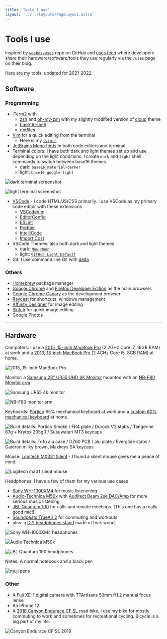 ```yaml
---
title: 'Tools I use'
layout: '../../layouts/PageLayout.astro'
---
```


# Tools I use

Inspired by [`wesbos/uses`](https://github.com/wesbos/awesome-uses) repo on GitHub
and [uses.tech](https://uses.tech)
where developers share their
hardware/software/tools they use regularly via the `/uses` page on their blog.

Here are my tools, updated for 2021-2022.

## Software

### Programming

- [iTerm2](https://www.iterm2.com/version3.html) with
  - [zsh](https://www.zsh.org/) and [oh-my-zsh](https://ohmyz.sh/) with my slightly modified version of [cloud](https://github.com/armno/dotfiles/blob/master/cloud-armno.zsh-theme) theme
  - [base16-shell](https://github.com/chriskempson/base16-shell)
  - [dotfiles ](https://github.com/armno/dotfiles)
- [Vim](https://www.vim.org/) for a quick editing from the terminal
  - Here is my [`.vimrc`](https://github.com/armno/dotfiles/blob/master/.vimrc).
- [JetBrains Mono fonts](https://www.jetbrains.com/lp/mono/) in both code editors and terminal.
- Terminal colors: I have both dark and light themes set up and use depending on the light conditions. I create `dark` and `light` shell commands to switch between base16 themes.
  - dark: `base16_material-darker`
  - light: `base16_google-light`

![dark terminal screenshot](images/uses/dark.png)

![light terminal screenshot](images/uses/light.png)

- [VSCode](https://code.visualstudio.com/) - I code HTML/JS/CSS primarily. I use VSCode as my primary code editor with these extensions
  - [VSCodeVim](https://github.com/VSCodeVim/Vim)
  - [EditorConfig](https://github.com/editorconfig/editorconfig-vscode)
  - [ESLint](https://github.com/Microsoft/vscode-eslint)
  - [Prettier](https://github.com/prettier/prettier-vscode)
  - [IntelliCode](https://github.com/MicrosoftDocs/intellicode)
  - [Import Cost](https://marketplace.visualstudio.com/items?itemName=wix.vscode-import-cost)
- VSCode Themes: also both dark and light themes
  - dark: [`New Moon`](https://taniarascia.github.io/new-moon/)
  - light: [`GitHub Light Default`](https://marketplace.visualstudio.com/items?itemName=GitHub.github-vscode-theme)
- Git: I use command line Git with [delta](https://github.com/dandavison/delta)

### Others

- [Homebrew](https://brew.sh/) package manager
- [Google Chrome](https://www.google.com/chrome/) and [Firefox Developer Edition](https://www.mozilla.org/en-US/firefox/developer/) as the main browsers
- [Google Chrome Canary](https://www.google.com/chrome/canary) as the development browser
- [Raycast](https://www.raycast.com/) for shortcuts, windows management
- [Affinity Designer](https://affinity.serif.com/en-us/) for image editing
- [Skitch](https://evernote.com/products/skitch) for quick image editing
- Google Photos

---

## Hardware

Computers: I use a [2015, 15-inch MacBook Pro](https://support.apple.com/kb/SP719?locale=en_US) (2.2GHz Core i7, 16GB RAM) at work
and a [2013, 13-inch MacBook Pro](https://support.apple.com/kb/sp691?locale=th_TH) (2.4GHz Core i5, 8GB RAM) at home.

![2015, 15-inch MacBook Pro](images/uses/laptop.jpg)

Monitor: a [Samsung 28" UR55 UHD 4K Monitor](https://www.samsung.com/th/business/monitors/ur55/lu28r550uqexxt/) mounted with an [NB-F80 Monitor arm](https://www.google.com/search?q=nb-f80+monitor+arm).

![Samsung UR55 4k monitor](images/uses/desk-monitor.jpg)

![NB-F80 monitor arm](images/uses/nb80-monitor-arm.jpg)

Keyboards: [Portico](https://thekey.company/products/portico-keyboard) 65% mechanical keyboard at work and a [custom 60% mechanical keyboard](https://armno.in.th/2019/05/01/custom-mechanical-keyboard-build-2/) at home.

![Build details: Portico Smoke / FR4 plate / Durock V2 stabs / Tangerine 67g + Krytox 205g0 / Susuwatari MT3 keycaps](images/uses/portico-keyboard.jpg)

![Build details: Tofu alu case / DZ60 PCB / alu plate / Everglide stabs / Gateron milky brown, Maxkeys SA keycaps](images/uses/keyboard-tofu-sa-bluegray.jpg)

Mouse: [Logitech MX331 Silent](https://www.logitech.com/th-th/products/mice/m331-silent-plus-mouse.910-004914.html) - I found a silent mouse gives me a peace of mind.

![Logitech m331 silent mouse](images/uses/mouse-m331.jpg)

Headphones: I have a few of them for my various use cases

- [Sony WH-1000XM4](https://www.sony.co.th/en/electronics/headband-headphones/wh-1000xm4) for music listenening
- [Audio-Technica M50x](https://armno.in.th/2015/08/04/audio-technica-ath-m50x/) with [Audirect Beam 2se DAC/Amp](https://www.google.com/search?q=Audirect+Beam+2se+DAC) for more serious music listening
- [JBL Quantum 100](https://th.jbl.com/gaming/QUANTUM100.html) for calls and remote meetings. (This one has a really good mic!)
- [Soundpeats TrueAir 2](https://www.google.com/search?q=Soundpeats+TrueAir+2) for commuting and workouts
- plus: a [DIY headphones stand](https://armno.wordpress.com/2013/05/09/746-headphone-stand/) made of teak wood.

![Sony WH-1000XM4 headphones](images/uses/sony-xm4.jpg)

![Audio Technica M50x](images/uses/headphones.jpg)

![JBL Quantum 100 headphones](images/uses/jbl-quantum-100.jpg)

Notes: A normal notebook and a black pen

![muji pens](images/uses/pens.jpg)

### Other

- A Fuji XE-1 digital camera with TTArtisans 50mm f/1.2 manual focus lense
- An iPhone 12
- A [2018 Canyon Endurace CF SL](https://armno.in.th/2019/01/28/ordering-a-canyon-bike-review/) road bike.
I use my bike for mostly commuting to work and sometimes for recreational cycling. Bicycle is a big part of my life.

![Canyon Endurace CF SL 2018](images/uses/bike.jpg)
